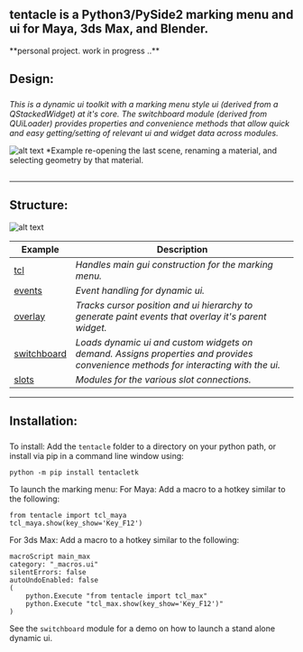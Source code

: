 ## tentacle is a Python3/PySide2 marking menu and ui for Maya, 3ds Max, and Blender.

\*\*personal project. work in progress ..\*\*

## Design:

##### 

*This is a dynamic ui toolkit with a marking menu style ui (derived from a QStackedWidget) at it's core. The switchboard module (derived from QUiLoader) provides properties and convenience methods that allow quick and easy getting/setting of relevant ui and widget data across modules.*

![alt text](https://raw.githubusercontent.com/m3trik/tentacle/master/docs/toolkit_demo.gif) \*Example re-opening the last scene, renaming a material, and selecting geometry by that material.

## 

---

## Structure:

![alt text](https://raw.githubusercontent.com/m3trik/tentacle/master/docs/dependancy_graph.jpg)


Example | Description
------- | -------
[tcl](https://github.com/m3trik/tentacle/blob/main/tentacle/tcl.py) | *Handles main gui construction for the marking menu.*
[events](https://github.com/m3trik/uitk/blob/main/uitk/events.py) | *Event handling for dynamic ui.*
[overlay](https://github.com/m3trik/tentacle/blob/main/tentacle/overlay.py) | *Tracks cursor position and ui hierarchy to generate paint events that overlay it's parent widget.*
[switchboard](https://github.com/m3trik/uitk/blob/main/uitk/switchboard.py) | *Loads dynamic ui and custom widgets on demand. Assigns properties and provides convenience methods for interacting with the ui.*
[slots](https://github.com/m3trik/tentacle/blob/main/tentacle/slots) | *Modules for the various slot connections.*

---

## Installation:

#####

To install:
Add the `tentacle` folder to a directory on your python path, or
install via pip in a command line window using:
```
python -m pip install tentacletk
```

To launch the marking menu:
For Maya:
Add a macro to a hotkey similar to the following:
```
from tentacle import tcl_maya
tcl_maya.show(key_show='Key_F12')
```

For 3ds Max:
Add a macro to a hotkey similar to the following:
```
macroScript main_max
category: "_macros.ui"
silentErrors: false
autoUndoEnabled: false
(
	python.Execute "from tentacle import tcl_max"
	python.Execute "tcl_max.show(key_show='Key_F12')"
)
```

See the `switchboard` module for a demo on how to launch a stand alone dynamic ui.
